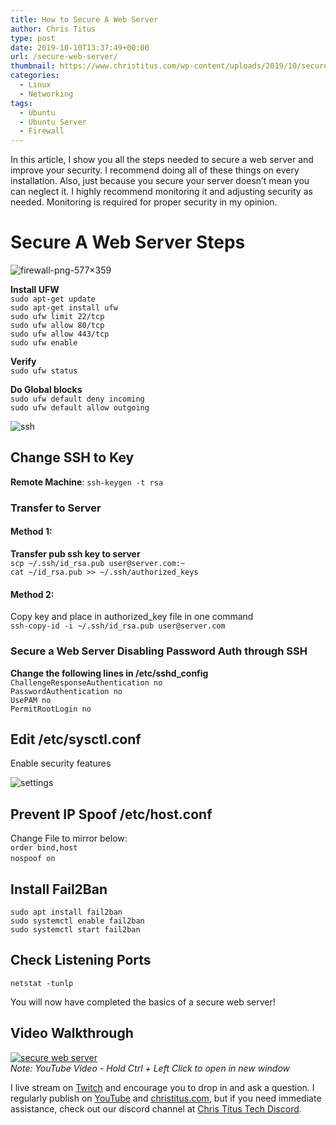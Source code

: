 ```yaml
---
title: How to Secure A Web Server
author: Chris Titus
type: post
date: 2019-10-10T13:37:49+00:00
url: /secure-web-server/
thumbnail: https://www.christitus.com/wp-content/uploads/2019/10/secure-website-300x169.jpg
categories:
  - Linux
  - Networking
tags:
  - Ubuntu
  - Ubuntu Server
  - Firewall
---
```

 

In this article, I show you all the steps needed to secure a web server and improve your security. I recommend doing all of these things on every installation. Also, just because you secure your server doesn&#8217;t mean you can neglect it. I highly recommend monitoring it and adjusting security as needed. Monitoring is required for proper security in my opinion. <!--more-->

# Secure A Web Server Steps

![firewall-png-577&#215;359](https://www.christitus.com/wp-content/uploads/2019/10/firewall-png-577x359-e1570714448285.png) 

**Install UFW**  
`sudo apt-get update`  
`sudo apt-get install ufw`  
`sudo ufw limit 22/tcp`  
`sudo ufw allow 80/tcp`  
`sudo ufw allow 443/tcp`  
`sudo ufw enable`

**Verify**  
 `sudo ufw status`

**Do Global blocks**   
`sudo ufw default deny incoming`  
 `sudo ufw default allow outgoing`

![ssh](https://www.christitus.com/wp-content/uploads/2019/09/ssh-e1570564600836.png) 

## Change SSH to Key

**Remote Machine**: `ssh-keygen -t rsa`

### Transfer to Server

#### Method 1:

**Transfer pub ssh key to server**  
`scp ~/.ssh/id_rsa.pub user@server.com:~`  
 `cat ~/id_rsa.pub >> ~/.ssh/authorized_keys`

#### Method 2:

Copy key and place in authorized_key file in one command  
`ssh-copy-id -i ~/.ssh/id_rsa.pub user@server.com`

### Secure a Web Server Disabling Password Auth through SSH

**Change the following lines in /etc/sshd_config**  
`ChallengeResponseAuthentication no`  
`PasswordAuthentication no`  
`UsePAM no`  
`PermitRootLogin no`

## Edit /etc/sysctl.conf

Enable security features

![settings](https://www.christitus.com/wp-content/uploads/2019/10/settings-610x1024.png) 

## Prevent IP Spoof /etc/host.conf

Change File to mirror below:  
`​order bind,host`  
​`nospoof on`

## Install Fail2Ban

`sudo apt install fail2ban`  
`sudo systemctl enable fail2ban`  
`sudo systemctl start fail2ban`

## Check Listening Ports

`netstat -tunlp` 

You will now have completed the basics of a secure web server!

## Video Walkthrough

[![secure web server](https://img.youtube.com/vi/7pJKBL9x6bY/0.jpg)](https://www.youtube.com/watch?v=7pJKBL9x6bY)  
_Note: YouTube Video - Hold Ctrl + Left Click to open in new window_

I live stream on [Twitch][1] and encourage you to drop in and ask a question. I regularly publish on [YouTube][2] and [christitus.com][3], but if you need immediate assistance, check out our discord channel at [Chris Titus Tech Discord][4].

 [1]: https://twitch.tv/christitustech
 [2]: https://www.youtube.com/c/ChrisTitusTech
 [3]: https://www.christitus.com/
 [4]: https://www.christitus.com/discord
